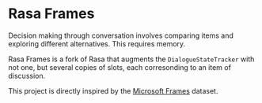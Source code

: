# Rasa Frames
Decision making through conversation involves comparing items and exploring different alternatives. This requires memory.

Rasa Frames is a fork of Rasa that augments the `DialogueStateTracker` with not one, but several copies of slots, each corresonding to an item of discussion.

This project is directly inspired by the [Microsoft Frames](https://www.microsoft.com/en-us/research/project/frames-dataset/) dataset.
